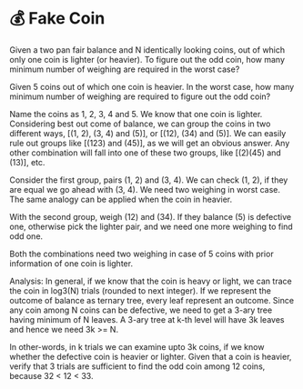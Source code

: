 
# 💰 Fake Coin
Given a two pan fair balance and N identically looking coins, out of which only one coin
is lighter (or heavier). To figure out the odd coin, how many minimum number of weighing 
are required in the worst case?

Given 5 coins out of which one coin is heavier. In the worst case, how many minimum number
of weighing are required to figure out the odd coin?
 
Name the coins as 1, 2, 3, 4 and 5. We know that one coin is lighter. Considering best 
out come of balance, we can group the coins in two different ways, [(1, 2), (3, 4) and (5)],
or [(12), (34) and (5)]. We can easily rule out groups like [(123) and (45)], as we will get
an obvious answer. Any other combination will fall into one of these two groups, like 
[(2)(45) and (13)], etc.
 
Consider the first group, pairs (1, 2) and (3, 4). We can check (1, 2), if they are equal we 
go ahead with (3, 4). We need two weighing in worst case. The same analogy can be applied when 
the coin in heavier.
 
With the second group, weigh (12) and (34). If they balance (5) is defective one, otherwise 
pick the lighter pair, and we need one more weighing to find odd one.
 
Both the combinations need two weighing in case of 5 coins with prior information of one coin 
is lighter.
 
Analysis: In general, if we know that the coin is heavy or light, we can trace the coin in 
log3(N) trials (rounded to next integer). If we represent the outcome of balance as ternary 
tree, every leaf represent an outcome. Since any coin among N coins can be defective, we need 
to get a 3-ary tree having minimum of N leaves. A 3-ary tree at k-th level will have 3k leaves 
and hence we need 3k >= N.
 
In other-words, in k trials we can examine upto 3k coins, if we know whether the defective 
coin is heavier or lighter. Given that a coin is heavier, verify that 3 trials are sufficient 
to find the odd coin among 12 coins, because 32 < 12 < 33.